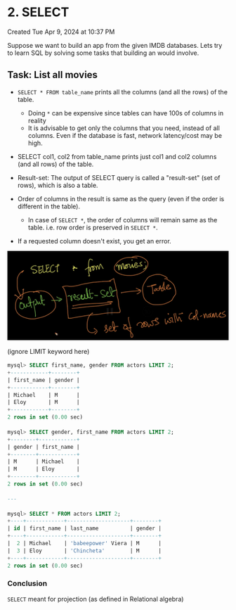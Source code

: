 # 2. SELECT
Created Tue Apr 9, 2024 at 10:37 PM

Suppose we want to build an app from the given IMDB databases.
Lets try to learn SQL by solving some tasks that building an would involve.

## Task: List all movies
- `SELECT * FROM table_name` prints all the columns (and all the rows) of the table.
	- Doing `*` can be expensive since tables can have 100s of columns in reality
	- It is advisable to get only the columns that you need, instead of all columns. Even if the database is fast, network latency/cost may be high.
- SELECT col1, col2 from table_name prints just col1 and col2 columns (and all rows) of the table.

- Result-set: The output of SELECT query is called a "result-set" (set of rows), which is also a table.
- Order of columns in the result is same as the query (even if the order is different in the table). 
	- In case of `SELECT *`, the order of columns will remain same as the table. i.e. row order is preserved in `SELECT *`.

- If a requested column doesn't exist, you get an error.

![](../../../../assets/2-SELECT-image-1-90a59cee.png)

(ignore LIMIT keyword here)
```sql
mysql> SELECT first_name, gender FROM actors LIMIT 2;
+------------+--------+
| first_name | gender |
+------------+--------+
| Michael    | M      |
| Eloy       | M      |
+------------+--------+
2 rows in set (0.00 sec)

mysql> SELECT gender, first_name FROM actors LIMIT 2;
+--------+------------+
| gender | first_name |
+--------+------------+
| M      | Michael    |
| M      | Eloy       |
+--------+------------+
2 rows in set (0.00 sec)

---

mysql> SELECT * FROM actors LIMIT 2;
+----+------------+--------------------+--------+
| id | first_name | last_name          | gender |
+----+------------+--------------------+--------+
|  2 | Michael    | 'babeepower' Viera | M      |
|  3 | Eloy       | 'Chincheta'        | M      |
+----+------------+--------------------+--------+
2 rows in set (0.00 sec)
```

### Conclusion
`SELECT` meant for projection (as defined in Relational algebra)